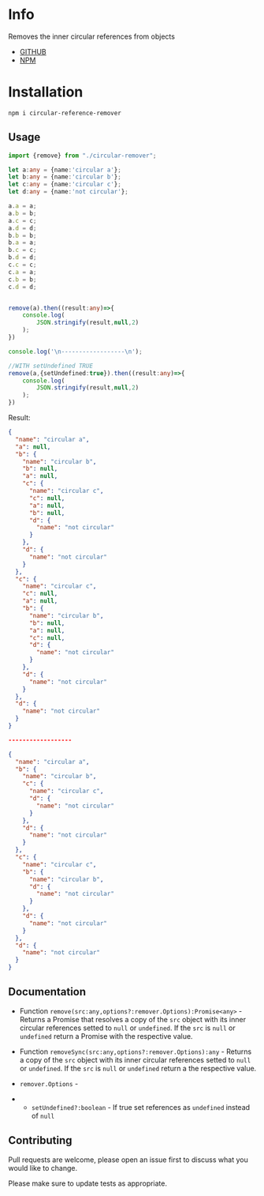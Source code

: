 # Info
Removes the inner circular references from objects


- [GITHUB](https://github.com/joaopmi/circular-reference-remover) 
- [NPM](https://www.npmjs.com/package/circular-reference-remover)

# Installation

```
npm i circular-reference-remover
```

## Usage
```typescript
import {remove} from "./circular-remover";

let a:any = {name:'circular a'};
let b:any = {name:'circular b'};
let c:any = {name:'circular c'};
let d:any = {name:'not circular'};

a.a = a;
a.b = b;
a.c = c;
a.d = d;
b.b = b;
b.a = a;
b.c = c;
b.d = d;
c.c = c;
c.a = a;
c.b = b;
c.d = d;


remove(a).then((result:any)=>{
    console.log(
        JSON.stringify(result,null,2)
    );
})

console.log('\n------------------\n');

//WITH setUndefined TRUE
remove(a,{setUndefined:true}).then((result:any)=>{
    console.log(
        JSON.stringify(result,null,2)
    );
})


```

Result:

```json
{
  "name": "circular a",
  "a": null,
  "b": {
    "name": "circular b",
    "b": null,
    "a": null,
    "c": {
      "name": "circular c",
      "c": null,
      "a": null,
      "b": null,
      "d": {
        "name": "not circular"
      }
    },
    "d": {
      "name": "not circular"
    }
  },
  "c": {
    "name": "circular c",
    "c": null,
    "a": null,
    "b": {
      "name": "circular b",
      "b": null,
      "a": null,
      "c": null,
      "d": {
        "name": "not circular"
      }
    },
    "d": {
      "name": "not circular"
    }
  },
  "d": {
    "name": "not circular"
  }
}

------------------

{
  "name": "circular a",
  "b": {
    "name": "circular b",
    "c": {
      "name": "circular c",
      "d": {
        "name": "not circular"
      }
    },
    "d": {
      "name": "not circular"
    }
  },
  "c": {
    "name": "circular c",
    "b": {
      "name": "circular b",
      "d": {
        "name": "not circular"
      }
    },
    "d": {
      "name": "not circular"
    }
  },
  "d": {
    "name": "not circular"
  }
}
```

## Documentation

- Function ```remove(src:any,options?:remover.Options):Promise<any>``` - Returns a Promise that resolves a copy of the ```src``` object with its inner circular references setted to ```null``` or ```undefined```. If the ```src``` is ```null``` or ```undefined``` return a Promise with the respective value.

- Function ```removeSync(src:any,options?:remover.Options):any``` - Returns a copy of the ```src``` object with its inner circular references setted to ```null``` or ```undefined```. If the ```src``` is ```null``` or ```undefined``` return a the respective value.

- ```remover.Options``` - 
- - ```setUndefined?:boolean``` - If true set references as ```undefined``` instead of ```null```
## Contributing
Pull requests are welcome, please open an issue first to discuss what you would like to change.

Please make sure to update tests as appropriate.